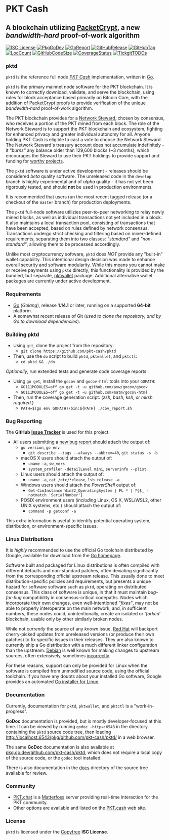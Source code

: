 # PKT Cash

## A blockchain utilizing [PacketCrypt]((https://pkt.cash/PacketCrypt-2020-09-04.pdf)), a new *bandwidth-hard* proof-of-work algorithm

 [![ISC License](http://img.shields.io/badge/license-ISC-blue.svg)](http://Copyfree.org)
 [![PkgGoDev](https://pkg.go.dev/badge/github.com/pkt-cash/pktd)](https://pkg.go.dev/github.com/pkt-cash/pktd)
 [![GoReport](https://goreportcard.com/badge/github.com/pkt-cash/pktd)](https://goreportcard.com/report/github.com/pkt-cash/pktd)
 [![GitHubRelease](https://img.shields.io/github/release/pkt-cash/pktd.svg)](https://github.com/pkt-cash/pktd/releases/)
 [![GitHubTag](https://img.shields.io/github/tag/pkt-cash/pktd.svg)](https://github.com/pkt-cash/pktd/tags/)
 [![LocCount](https://img.shields.io/tokei/lines/github/pkt-cash/pktd.svg)](https://github.com/XAMPPRocky/tokei)
 [![GitHubCodeSize](https://img.shields.io/github/languages/code-size/pkt-cash/pktd.svg)](https://github.com/pkt-cash/pktd)
 [![CoverageStatus](https://coveralls.io/repos/pkt-cash/pktd/badge.svg?branch=develop)](https://coveralls.io/pkt-cash/pktd?branch=develop)
 [![TickgitTODOs](https://img.shields.io/endpoint?url=https://api.tickgit.com/badge?repo=github.com/pkt-cash/pktd)](https://www.tickgit.com/browse?repo=github.com/pkt-cash/pktd)

### pktd

`pktd` is the reference full node [*PKT Cash*](https://pkt.cash/)
implementation, written in [Go](https://go.dev/).

`pktd` is the primary mainnet node software for the PKT blockchain. It is
known to correctly download, validate, and serve the blockchain, using rules for
block acceptance based primarily on Bitcoin Core, with the addition of
[PacketCrypt proofs](https://pkt.cash/PacketCrypt-2020-09-04.pdf) to provide
verification of the unique *bandwidth-hard* proof-of-work algorithm.

The PKT blockchain provides for a [Network Steward](https://pkt.cash/network-steward/),
chosen by consensus, who receives a portion of the PKT mined from each block.
The role of the Network Steward is to support the PKT blockchain and ecosystem,
fighting for enhanced privacy and greater individual autonomy for all. Anyone
holding PKT Cash is eligible to cast a vote to choose the Network Steward. The
Network Steward's treasury account does not accumulate indefinitely - it *"burns"*
any balance older than 129,600 blocks (~3 months), which encourages the Steward to
use their PKT holdings to provide support and funding for [worthy projects](https://github.com/pkt-cash/ns-projects).

The `pktd` software is under active development - releases should be considered
*beta* quality software. The unreleased code in the `develop` branch is highly
experimental and of *alpha* quality - it has not yet been rigorously tested,
and should **not** be used in production environments.

It is recommended that users run the most recent tagged release (or a
checkout of the `master` branch) for production deployments.

The `pktd` full-node software utilizies peer-to-peer networking to relay newly
mined blocks, as well as individual transactions not yet included in a block.
It also maintains a local transaction pool, consisting of transactions that
have been accepted, based on rules defined by network consensus. Transactions
undergo strict checking and filtering based on miner-defined requirements,
separating them into two classes: *"standard"* and *"non-standard"*, allowing
them to be processed accordingly.

Unlike most cryptocurrency software, `pktd` does *NOT* provide any "built-in"
wallet capability. This intentional design decision was made to enhance overall
security and software modularity. While this means you cannot make or receive
payments using `pktd` directly; this functionality is provided by the bundled,
but separate, [pktwallet](https://github.com/pkt-cash/pktd/pktwallet) package.
Additional alternative wallet packages are currently under active development.

### Requirements

* [Go](http://golang.org) (*Golang*), release **1.14.1** or later, running on a supported **64-bit** platform.
* A somewhat recent release of Git (*used to clone the repository, and by Go to download dependencies*).

### Building pktd

* Using `git`, clone the project from the repository:
  * `git clone https://github.com/pkt-cash/pktd`
* Then, use the `do` script to build `pktd`, `pktwallet`, and `pktctl`:
  * `cd pktd && ./do`

*Optionally*, run extended tests and generate code coverage reports:

* Using `go get`, install the `gocov` and `gocov-html` tools into your `GOPATH`:
  * `GO111MODULES=off go get -t -u github.com/axw/gocov/gocov`
  * `GO111MODULES=off go get -t -u github.com/matm/gocov-html`  
* Then, run the coverage generation script: (*zsh, bash, ksh, or mksh required*.)
  * `PATH=$(go env GOPATH)/bin:${PATH} ./cov_report.sh`

### Bug Reporting

The **GitHub** [**Issue Tracker**](https://github.com/pkt-cash/pktd/issues) is used for this project.

* All users submitting a [new bug report](https://github.com/pkt-cash/pktd/issues/new/choose) should attach the output of:
  * `go version`, `go env`
    * `git describe --tags --always --abbrev=40`, `git status -s -b`
  * macOS X users should attach the output of:
    * `uname -a`, `sw_vers`
    * `system_profiler -detailLevel mini`, `serverinfo --plist`.
  * Linux users should attach the output of:
    * `uname -a`, `cat /etc/*elease`, `lsb_release -a`
  * Windows users should attach the *PowerShell* output of:
    * `Get-CimInstance Win32_OperatingSystem | FL * | ?{$_ -notmatch 'SerialNumber'}`
  * POSIX environment users (*including* Linux, OS X, WSL/WSL2, other UNIX systems, etc.) should attach the output of:
    * `command -p getconf -a`

This extra information is useful to identify potential operating system, distribution, or environment-specific issues.

### Linux Distributions

It is *highly* recommended to use the official Go toolchain distributed
by Google, available for download from the [Go homepage](https://golang.org/dl).

Software built and packaged for Linux distributions is often compiled with
different defaults and non-standard patches, often deviating significantly
from the corresponding official upstream release. This usually done to meet
distribution-specific policies and requirements, but presents a unique hazard
for software software such as `pktd`, operating on distributed consensus. This
class of software is unique, in that it must maintain *bug-for-bug* compatibility
in consensus-critical codepaths. Nodes which incorporate their own changes, even
well-intentioned *"fixes"*, may not be able to properly interoperate on the main
network, and, in sufficient numbers, these nodes could, unintentionally, create an
isolated or '*forked*' blockchain, usable only by other similarly broken nodes.

While not *currently* the source of any *known* issue, [Red Hat](https://bugzilla.redhat.com/buglist.cgi?bug_status=NEW&bug_status=ASSIGNED&bug_status=ON_QA&component=golang)
will backport cherry-picked updates from unreleased versions (or produce their
own patches) to fix specific issues in their releases. They are also
known to currently ship a Go distribution with a much different linker
configuration than the upstream. [Debian](https://tracker.debian.org/pkg/golang-defaults)
is well known for making changes to upstream sources, often extensively,
sometimes [incorrectly](https://www.zdnet.com/article/debian-and-ubuntu-openssl-generates-useless-crypto-keys/).

For these reasons, support can only be provided for Linux when the software is
compiled from unmodified source code, using the official toolchain. If you have
any doubts about your installed Go software, Google provides an automated
[Go installer for Linux](https://storage.googleapis.com/golang/getgo/installer_linux).

### Documentation

Currently, documentation for `pktd`, `pktwallet`, and `pktctl` is a "work-in-progress".

**GoDoc** documentation is provided, but is mostly developer-focused at this time.
It can be viewed by running `godoc -http=:6543` in the directory containing the
`pktd` source code tree, then loading
[http://localhost:6543/pkg/github.com/pkt-cash/pktd/](http://localhost:6543/pkg/github.com/pkt-cash/pktd/)
in a web browser.

The same **GoDoc** documentation is also available at
[pkg.go.dev/github.com/pkt-cash/pktd](https://pkg.go.dev/github.com/pkt-cash/pktd),
which does not require a local copy of the source code, or the `godoc` tool installed.

There is also documentation in the [docs](https://github.com/pkt-cash/pktd/tree/develop/docs)
directory of the source tree available for review.

### Community

* [PKT.chat](https://pkt.chat) is a [Matterfoss](https://github.com/cjdelisle/Matterfoss) server providing real-time interaction for the PKT community.
* Other options are available and listed on the [PKT.cash](https://pkt.cash/community/) web site.

### License

`pktd` is licensed under the [Copyfree](http://Copyfree.org) **ISC License**.
